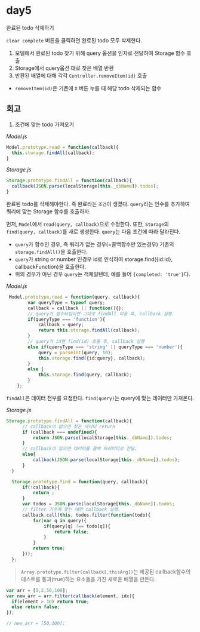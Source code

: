 # day5

완료된 todo 삭제하기

`clear complete` 버튼을 클릭하면 완료된 todo 모두 삭제한다.

1. 모델에서 완료된 todo 찾기 위해 query 옵션을 인자로 전달하여 Storage 함수 호출
2. Storage에서 query옵션 대로 찾은 배열 반환
3. 반환된 배열에 대해 각각 `Controller.removeItem(id)` 호출
  - `removeItem(id)`은 기존에 `X` 버튼 누를 때 해당 todo 삭제되는 함수


## 회고

1. 조건에 맞는 todo 가져오기

*Model.js*
```javascript
Model.prototype.read = function(callback){
  this.storage.findAll(callback);
}
```

*Storage.js*
```javascript
Storage.prototype.findAll = function(callback){
  callback(JSON.parse(localStorage[this._dbName]).todos);
}
```

완료된 todo를 삭제해야한다. 즉 완료라는 `조건`이 생겼다.
`query`라는 인수를 추가하여 쿼리에 맞는 Storage 함수를 호출하자.

먼저,
`Model`에서 `read(query, callback)`으로 수정한다.
또한, `Storage`의 `find(query, callback)`를 새로 생성한다.
`query`는 다음 조건에 따라 달라진다.

  - `query`가 함수인 경우, 즉 쿼리가 없는 경우(=콜백함수만 있는경우) 기존의 `storage.findAll()`을 호출한다.
  - `query`가 string or number 인경우 id로 인식하여 storage.find({id:id}, callbackFunction)을 호출한다. 
  - 위의 경우가 아닌 경우 `query`는 객체일텐데, 예를 들어 `{completed: 'true'}`다. 

*Model.js*
```javascript
 Model.prototype.read = function(query, callback){
        var queryType = typeof query;
        callback = callback || function(){};
        // query가 함수타입이면 그대로 findAll 이용 후, callback 실행.
        if(queryType === 'function'){
            callback = query;
            return this.storage.findAll(callback);
        } 
        // query가 id면 find(id) 호출 후, callback 실행
        else if(queryType === 'string' || queryType === 'number'){
            query = parseInt(query, 10);
            this.storage.find({id:query}, callback);
        } 
        else {
            this.storage.find(query, callback);
        }
    };
```

`findAll`은 데이터 전부를 요청한다.
`find(query)`는 query에 맞는 데이터만 가져온다.

*Storage.js*
```javascript
Storage.prototype.findAll = function(callback){
      // callback이 없으면 찾은 데이터 return
      if (callback === undefined){
          return JSON.parse(localStorage[this._dbName]).todos;
      } 
      // callback이 있으면 데이터를 콜백 파라미터로 전달.
      else{
          callback(JSON.parse(localStorage[this._dbName]).todos);
      }
  }

  Storage.prototype.find = function(query, callback){
      if(!callback){
          return ;
      }
      var todos = JSON.parse(localStorage[this._dbName]).todos;
      // filter 기준에 맞는 얘만 callback 실행.
      callback.call(this, todos.filter(function(todo){
          for(var q in query){
              if(query[q] !== todo[q]){
                  return false;
              }
          }
          return true;
      }));
  };
```

> `Array.prototype.filter(callback[,thisArg])`는 제공된 callback함수의 테스트를 통과(true)하는 요소들을 가진 새로운 배열을 만든다.

```javascript
var arr = [1,2,50,100];
var new_arr = arr.filter(callback(element, idx){
  if(element > 10) return true;
  else return false;
});

// new_arr = [50,100];
```
